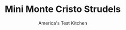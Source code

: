 ---
layout: ../../layouts/MarkdownPostLayout.astro
title: Mini Monte Cristo Strudels
author: America's Test Kitchen
pubDate: 2023-03-15
description: "Turkey leftovers dont have to be limited to tetrazzini and sandwiches. This dish makes an elegant and impressive entree out of leftovers."
image_url: https://res.cloudinary.com/hksqkdlah/image/upload/ar_1:1,c_fill,dpr_2.0,f_auto,fl_lossy.progressive.strip_profile,g_faces:auto,q_auto:low,w_344/6989_cvr-sfs-turkeystrudel-04-277679
tags: ["Appetizers","Pork","Cheese","Turkey","Contest Recipes"]
calories: 2789
protein: 23
carbohydrates: 28
fats: 
fiber: 1
ingredients: ["2 cups, leftover turkey meat, cut into bite-sized pieces","6 ounces, deli ham, chopped","1 cup, Havarti cheese, shredded","3 tablespoons, Dijon mustard","2 tablespoons, mayonnaise","2 tablespoons, minced fresh chives",", Salt and pepper","15 13- by 9-inch, phyllo sheets, defrosted (see note)","6 tablespoons, unsalted butter, melted",", Confectioners' sugar, for serving",", raspberry preserves, for serving"]
serves: 6
time: "1 hour"
instructions: ["Adjust oven rack to middle position and heat oven to 425 degrees. Line rimmed baking sheet with parchment paper. Combine turkey, ham, cheese, mustard, mayonnaise, and chives in large bowl. Season with salt and pepper.","Place sheet of parchment paper slightly larger than phyllo on work surface with long side toward you. Place one phyllo sheet on parchment and brush lightly with butter. Repeat with four more sheets. Cut buttered phyllo sheets in half to form two 9- by 6½-inch rectangles. With long ends facing you, place heaping ½ cup turkey mixture in 3-inch-wide strip about 1 inch from bottom of each phyllo rectangle. Fold short ends of phyllo over filling, then fold end closest to you over filling. Roll tightly, then arrange, seam-side down, on baking sheet and brush with butter. Repeat two more times with remaining phyllo, butter, and filling.","Cut two 1-inch vents into top of each strudel. Bake until golden and crisp, 15 to 20 minutes. Cool on wire rack 5 minutes. Dust with confectioners’ sugar and serve with preserves."]
nutrition: ["266 mg Potassium","270 mg Phosphorus","156 mg Calcium","2 mg Iron","36 mg Magnesium","845 mg Sodium","2 mg Zinc","28 g Fat","6 mg Niacin (B3)","8 g Monounsaturated","3 g Polyunsaturated","1 mg Vitamin C","99 mg Cholesterol","13 g Saturated","1 g Fiber","33 µg Folic acid","20 µg Folate (food)","1 g Sugars","5 µg Vitamin K","87 g Water","28 g Carbs","77 µg Folate equivalent (total)","23 g Protein","153 µg Vitamin A","464 kcal Energy","1 g Sugars, added","2789 calories"]
notes: "Defrost the phyllo at room temperature for 3 to 4 hours."
---